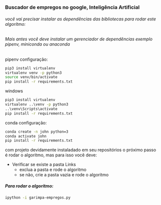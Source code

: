 ### Buscador de empregos no google, Inteligência Artificial

###### você vai precisar instalar as dependências das bibliotecas para rodar este algorítmo:
###### Mais antes você deve instalar um gerenciador de dependências exemplo pipenv, miniconda ou anaconda

pipenv configuração:
```bash
pip3 install virtualenv
virtualenv venv -p python3
source venv/bin/activate
pip install -r requirements.txt
```

windows

```cmd
pip3 install virtualenv
virtualenv ..\venv -p python3
..\venv\Scripts\activate
pip install -r requirements.txt
```
conda configuração:
```bash
conda create -n john python=3
conda activate john
pip install -r requirements.txt
```
com projeto devidamente instaladado em seu repositórios o próximo passo é rodar o algoritmo, mas para isso você deve:
* Verificar se existe a pasta Links
    * exclua a pasta e rode o algoritmo
    * se não, crie a pasta vazia e rode o algoritmo

 ##### Para rodar o algorítmo:
 ```bash
ipython -i garimpa-empregos.py 
```

